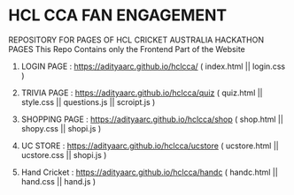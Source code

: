 # HCL CCA FAN ENGAGEMENT
REPOSITORY FOR PAGES OF HCL CRICKET AUSTRALIA HACKATHON PAGES
This Repo Contains only the Frontend Part of the Website

1) LOGIN PAGE : https://adityaarc.github.io/hclcca/   ( index.html  ||   login.css  )
                
2) TRIVIA PAGE :  https://adityaarc.github.io/hclcca/quiz  ( quiz.html || style.css || questions.js || scroipt.js )

3) SHOPPING PAGE : https://adityaarc.github.io/hclcca/shop   ( shop.html  ||  shopy.css   ||   shopi.js  )

4) UC STORE : https://adityaarc.github.io/hclcca/ucstore   ( ucstore.html  ||  ucstore.css   ||   shopi.js  )

5) Hand Cricket : https://adityaarc.github.io/hclcca/handc   ( handc.html  ||  hand.css   ||   hand.js  )
